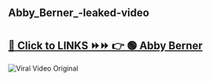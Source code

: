 
 ## Abby_Berner_-leaked-video 

# <h2><a href="https://clipsfans.com/Abby_Berner_&ref=git">🔗 Click to LINKS ⏩⏩ 👉 🟢 Abby Berner  </a></h2>

<a href="https://clipsfans.com/Abby_Berner_&ref=git" rel="nofollow" data-target="animated-image.originalLink"><img src="https://i.ibb.co.com/xMMVF88/686577567.gif" alt="Viral Video Original" style="max-width: 100%; display: inline-block;" data-target="animated-image.originalImage"></a>
